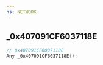 ```yaml
---
ns: NETWORK
---
```

## _0x407091CF6037118E

```c
// 0x407091CF6037118E
Any _0x407091CF6037118E();
```

